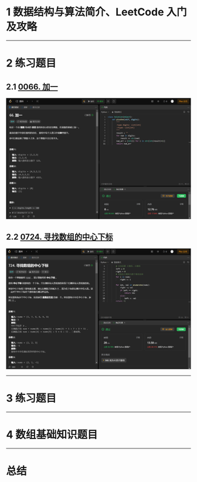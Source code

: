 # 1 数据结构与算法简介、LeetCode 入门及攻略




---

# 2 练习题目

## 2.1 [0066. 加一](https://leetcode.cn/problems/plus-one/)

![imagetext](https://raw.githubusercontent.com/burningmysoul2077/Notes/main/ScreenShots/Datawhale%E7%BB%84%E9%98%9F%E5%AD%A6%E4%B9%A0/1694693782682.png)

## 2.2 [0724. 寻找数组的中心下标](https://leetcode.cn/problems/find-pivot-index/)

![imagetext](https://raw.githubusercontent.com/burningmysoul2077/Notes/main/ScreenShots/Datawhale%E7%BB%84%E9%98%9F%E5%AD%A6%E4%B9%A0/1694696218344.png)


---

# 3 练习题目

---

# 4 数组基础知识题目

---

# 总结
